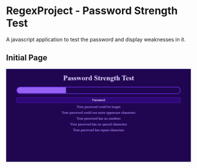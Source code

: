 # RegexProject - Password Strength Test

A javascript application to test the password and display weaknesses in it.

## Initial Page

![Initial Page](screenshots/initialpage.PNG)
